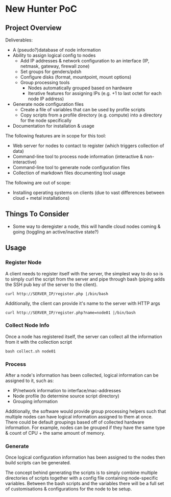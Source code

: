 # New Hunter PoC 

## Project Overview

Deliverables: 
- A (pseudo?)database of node information
- Ability to assign logical config to nodes
    - Add IP addresses & network configuration to an interface (IP, netmask, gateway, firewall zone) 
    - Set groups for genders/pdsh
    - Configure disks (format, mountpoint, mount options)
    - Group processing tools
        - Nodes automatically grouped based on hardware
        - Iterative features for assigning IPs (e.g. +1 to last octet for each node IP address)
- Generate node configuration files
    - Create a file of variables that can be used by profile scripts
    - Copy scripts from a profile directory (e.g. compute) into a directory for the node specifically
- Documentation for installation & usage

The following features are in scope for this tool:
- Web server for nodes to contact to register (which triggers collection of data)
- Command-line tool to process node information (interactive & non-interactive)
- Command-line tool to generate node configuration files
- Collection of markdown files documenting tool usage

The following are out of scope: 
- Installing operating systems on clients (due to vast differences between cloud + metal installations)

## Things To Consider

- Some way to deregister a node, this will handle cloud nodes coming & going (toggling an active/inactive state?)

## Usage 

### Register Node 

A client needs to register itself with the server, the simplest way to do so is to simply curl the script from the server and pipe through bash (piping adds the SSH pub key of the server to the client).

```shell
curl http://SERVER_IP/register.php |/bin/bash
```

Additionally, the client can provide it's name to the server with HTTP args

```shell
curl http://SERVER_IP/register.php?name=node01 |/bin/bash
```

### Collect Node Info

Once a node has registered itself, the server can collect all the information from it with the collection script

```shell
bash collect.sh node01
```

### Process

After a node's information has been collected, logical information can be assigned to it, such as:
- IP/network information to interface/mac-addresses
- Node profile (to determine source script directory) 
- Grouping information

Additionally, the software would provide group processing helpers such that multiple nodes can have logical information assigned to them at once. There could be default groupings based off of collected hardware information. For example, nodes can be grouped if they have the same type & count of CPU + the same amount of memory.

### Generate

Once logical configuration information has been assigned to the nodes then build scripts can be generated. 

The concept behind generating the scripts is to simply combine multiple directories of scripts together with a config file containing node-specific variables. Between the bash scripts and the variables there will be a full set of customisations & configurations for the node to be setup.

